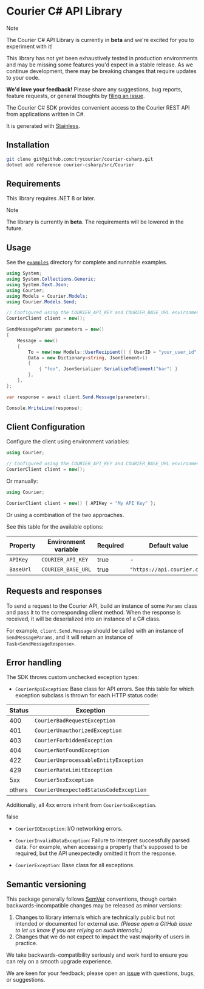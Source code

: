 # Courier C# API Library

> [!NOTE]
> The Courier C# API Library is currently in **beta** and we're excited for you to experiment with it!
>
> This library has not yet been exhaustively tested in production environments and may be missing some features you'd expect in a stable release. As we continue development, there may be breaking changes that require updates to your code.
>
> **We'd love your feedback!** Please share any suggestions, bug reports, feature requests, or general thoughts by [filing an issue](https://www.github.com/trycourier/courier-csharp/issues/new).

The Courier C# SDK provides convenient access to the Courier REST API from applications written in C#.

It is generated with [Stainless](https://www.stainless.com/).

## Installation

```bash
git clone git@github.com:trycourier/courier-csharp.git
dotnet add reference courier-csharp/src/Courier
```

## Requirements

This library requires .NET 8 or later.

> [!NOTE]
> The library is currently in **beta**. The requirements will be lowered in the future.

## Usage

See the [`examples`](examples) directory for complete and runnable examples.

```csharp
using System;
using System.Collections.Generic;
using System.Text.Json;
using Courier;
using Models = Courier.Models;
using Courier.Models.Send;

// Configured using the COURIER_API_KEY and COURIER_BASE_URL environment variables
CourierClient client = new();

SendMessageParams parameters = new()
{
    Message = new()
    {
        To = new(new Models::UserRecipient() { UserID = "your_user_id" }),
        Data = new Dictionary<string, JsonElement>()
        {
            { "foo", JsonSerializer.SerializeToElement("bar") }
        },
    },
};

var response = await client.Send.Message(parameters);

Console.WriteLine(response);
```

## Client Configuration

Configure the client using environment variables:

```csharp
using Courier;

// Configured using the COURIER_API_KEY and COURIER_BASE_URL environment variables
CourierClient client = new();
```

Or manually:

```csharp
using Courier;

CourierClient client = new() { APIKey = "My API Key" };
```

Or using a combination of the two approaches.

See this table for the available options:

| Property  | Environment variable | Required | Default value               |
| --------- | -------------------- | -------- | --------------------------- |
| `APIKey`  | `COURIER_API_KEY`    | true     | -                           |
| `BaseUrl` | `COURIER_BASE_URL`   | true     | `"https://api.courier.com"` |

## Requests and responses

To send a request to the Courier API, build an instance of some `Params` class and pass it to the corresponding client method. When the response is received, it will be deserialized into an instance of a C# class.

For example, `client.Send.Message` should be called with an instance of `SendMessageParams`, and it will return an instance of `Task<SendMessageResponse>`.

## Error handling

The SDK throws custom unchecked exception types:

- `CourierApiException`: Base class for API errors. See this table for which exception subclass is thrown for each HTTP status code:

| Status | Exception                              |
| ------ | -------------------------------------- |
| 400    | `CourierBadRequestException`           |
| 401    | `CourierUnauthorizedException`         |
| 403    | `CourierForbiddenException`            |
| 404    | `CourierNotFoundException`             |
| 422    | `CourierUnprocessableEntityException`  |
| 429    | `CourierRateLimitException`            |
| 5xx    | `Courier5xxException`                  |
| others | `CourierUnexpectedStatusCodeException` |

Additionally, all 4xx errors inherit from `Courier4xxException`.

false

- `CourierIOException`: I/O networking errors.

- `CourierInvalidDataException`: Failure to interpret successfully parsed data. For example, when accessing a property that's supposed to be required, but the API unexpectedly omitted it from the response.

- `CourierException`: Base class for all exceptions.

## Semantic versioning

This package generally follows [SemVer](https://semver.org/spec/v2.0.0.html) conventions, though certain backwards-incompatible changes may be released as minor versions:

1. Changes to library internals which are technically public but not intended or documented for external use. _(Please open a GitHub issue to let us know if you are relying on such internals.)_
2. Changes that we do not expect to impact the vast majority of users in practice.

We take backwards-compatibility seriously and work hard to ensure you can rely on a smooth upgrade experience.

We are keen for your feedback; please open an [issue](https://www.github.com/trycourier/courier-csharp/issues) with questions, bugs, or suggestions.
